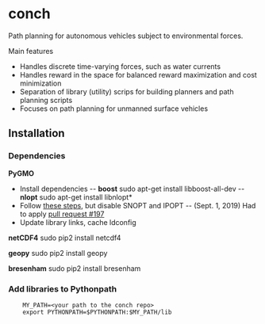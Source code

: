 # conch
Path planning for autonomous vehicles subject to environmental forces. 

Main features
- Handles discrete time-varying forces, such as water currents
- Handles reward in the space for balanced reward maximization and cost minimization
- Separation of library (utility) scrips for building planners and path planning scripts
- Focuses on path planning for unmanned surface vehicles


## Installation

### Dependencies

**PyGMO**
- Install dependencies
-- **boost**
        sudo apt-get install libboost-all-dev
-- **nlopt**
        sudo apt-get install libnlopt*
- Follow [these steps](https://esa.github.io/pygmo/install.html), but disable SNOPT and IPOPT
-- (Sept. 1, 2019) Had to apply [pull request #197](https://github.com/esa/pagmo/pull/197)
- Update library links, cache
        ldconfig

**netCDF4**
        sudo pip2 install netcdf4

**geopy**
        sudo pip2 install geopy

**bresenham**
        sudo pip2 install bresenham


### Add libraries to Pythonpath
        MY_PATH=<your path to the conch repo>
        export PYTHONPATH=$PYTHONPATH:$MY_PATH/lib






